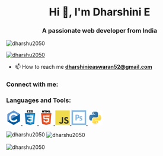 <h1 align="center">Hi 👋, I'm Dharshini E</h1>
<h3 align="center">A passionate web developer from India</h3>

<p align="left"> <img src="https://komarev.com/ghpvc/?username=dharshu2050&label=Profile%20views&color=0e75b6&style=flat" alt="dharshu2050" /> </p>

<p align="left"> <a href="https://github.com/ryo-ma/github-profile-trophy"><img src="https://github-profile-trophy.vercel.app/?username=dharshu2050" alt="dharshu2050" /></a> </p>

- 📫 How to reach me **dharshinieaswaran52@gmail.com**

<h3 align="left">Connect with me:</h3>
<p align="left">
</p>

<h3 align="left">Languages and Tools:</h3>
<p align="left"> <a href="https://www.cprogramming.com/" target="_blank" rel="noreferrer"> <img src="https://raw.githubusercontent.com/devicons/devicon/master/icons/c/c-original.svg" alt="c" width="40" height="40"/> </a> <a href="https://www.w3schools.com/css/" target="_blank" rel="noreferrer"> <img src="https://raw.githubusercontent.com/devicons/devicon/master/icons/css3/css3-original-wordmark.svg" alt="css3" width="40" height="40"/> </a> <a href="https://www.w3.org/html/" target="_blank" rel="noreferrer"> <img src="https://raw.githubusercontent.com/devicons/devicon/master/icons/html5/html5-original-wordmark.svg" alt="html5" width="40" height="40"/> </a> <a href="https://developer.mozilla.org/en-US/docs/Web/JavaScript" target="_blank" rel="noreferrer"> <img src="https://raw.githubusercontent.com/devicons/devicon/master/icons/javascript/javascript-original.svg" alt="javascript" width="40" height="40"/> </a> <a href="https://www.photoshop.com/en" target="_blank" rel="noreferrer"> <img src="https://raw.githubusercontent.com/devicons/devicon/master/icons/photoshop/photoshop-line.svg" alt="photoshop" width="40" height="40"/> </a> <a href="https://www.python.org" target="_blank" rel="noreferrer"> <img src="https://raw.githubusercontent.com/devicons/devicon/master/icons/python/python-original.svg" alt="python" width="40" height="40"/> </a> </p>

<p><img align="left" src="https://github-readme-stats.vercel.app/api/top-langs?username=dharshu2050&show_icons=true&locale=en&layout=compact" alt="dharshu2050" /></p>

<p>&nbsp;<img align="center" src="https://github-readme-stats.vercel.app/api?username=dharshu2050&show_icons=true&locale=en" alt="dharshu2050" /></p>

<p><img align="center" src="https://github-readme-streak-stats.herokuapp.com/?user=dharshu2050&" alt="dharshu2050" /></p>
